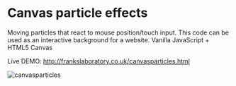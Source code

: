 # Canvas particle effects
Moving particles that react to mouse position/touch input. This code can be used as an interactive background for a website. Vanilla JavaScript + HTML5 Canvas

Live DEMO: http://frankslaboratory.co.uk/canvasparticles.html

![canvasparticles](https://user-images.githubusercontent.com/40566364/46570264-68a95400-c959-11e8-97b3-5acd61ef594a.jpg)

